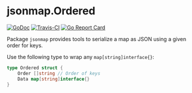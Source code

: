 # jsonmap.Ordered

[![GoDoc](https://img.shields.io/badge/godoc-reference-blue.svg)](https://pkg.go.dev/github.com/dolmen-go/jsonmap)
[![Travis-CI](https://api.travis-ci.org/dolmen-go/jsonmap.svg?branch=main)](https://travis-ci.org/dolmen-go/jsonmap)
[![Go Report Card](https://goreportcard.com/badge/github.com/dolmen-go/jsonmap)](https://goreportcard.com/report/github.com/dolmen-go/jsonmap)

Package `jsonmap` provides tools to serialize a map as JSON using a given order for keys.

Use the following type to wrap any `map[string]interface{}`:
```go
type Ordered struct {
    Order []string // Order of keys
    Data map[string]interface{}
}
```
